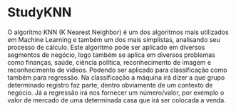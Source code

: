 # StudyKNN

O algoritmo KNN (K Nearest Neighbor) é um dos algoritmos mais utilizados em Machine Learning e também um dos mais simplistas, analisando seu processo de cálculo. Este algoritmo pode ser aplicado em diversos segmentos de negócio, logo também se aplica em diversos problemas como finanças, saúde, ciência política, reconhecimento de imagem e reconhecimento de vídeos. Podendo ser aplicado para classificação como também para regressão. Na classificação a máquina irá dizer a que grupo determinado registro faz parte, dentro obviamente de um contexto de negócio. Já a regressão irá nos fornecer um número/valor, por exemplo o valor de mercado de uma determinada casa que irá ser colocada a venda.

